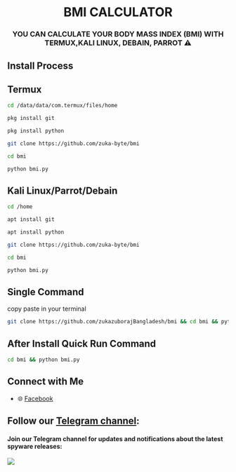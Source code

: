 <div align="center">
  <h1 align="center">BMI CALCULATOR</h1>
  <h3>YOU CAN CALCULATE YOUR BODY MASS INDEX (BMI) WITH TERMUX,KALI LINUX, DEBAIN, PARROT ⚠</h4>
</div>

## Install Process
## Termux
```bash
cd /data/data/com.termux/files/home
```
```bash
pkg install git
```
```bash
pkg install python
```
```bash
git clone https://github.com/zuka-byte/bmi
```
```bash
cd bmi
```
```bash
python bmi.py
```
## Kali Linux/Parrot/Debain
```bash
cd /home
```
```bash
apt install git
```
```bash
apt install python
```
```bash
git clone https://github.com/zuka-byte/bmi
```
```bash
cd bmi
```
```bash
python bmi.py
```
## Single Command
copy paste in your terminal
```bash
git clone https://github.com/zukazuborajBangladesh/bmi && cd bmi && python bmi.py
```
## After Install Quick Run Command
```bash
cd bmi && python bmi.py
```
## Connect with Me  

- 🌐 [Facebook](https://facebook.com/zukazuboraj)        

## Follow our [Telegram channel](https://t.me/deltaunitmarket):
#### Join our Telegram channel for updates and notifications about the latest spyware releases:
<a href="https://t.me/deltaunitmarket">
  <img src="https://img.shields.io/badge/Telegram-2CA5E0?style=for-the-badge&logo=telegram&logoColor=white">
</a>


